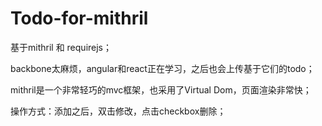 # Todo-for-mithril
基于mithril 和 requirejs；

backbone太麻烦，angular和react正在学习，之后也会上传基于它们的todo；

mithril是一个非常轻巧的mvc框架，也采用了Virtual Dom，页面渲染非常快；

操作方式：添加之后，双击修改，点击checkbox删除；



